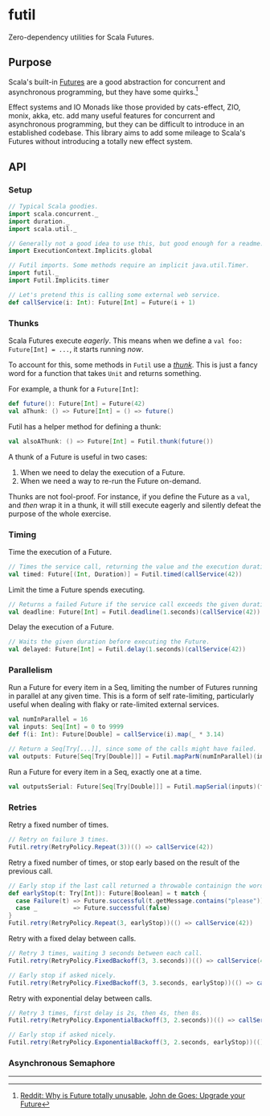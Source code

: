 # futil

Zero-dependency utilities for Scala Futures.

## Purpose

Scala's built-in [Futures](https://docs.scala-lang.org/overviews/core/futures.html) are a good abstraction for concurrent 
and asynchronous programming, but they have some quirks.[^1]

Effect systems and IO Monads like those provided by cats-effect, ZIO, monix, akka, etc. add many useful features
for concurrent and asynchronous programming, but they can be difficult to introduce in an established codebase.
This library aims to add some mileage to Scala's Futures without introducing a totally new effect system.

## API

### Setup

```scala mdoc
// Typical Scala goodies.
import scala.concurrent._
import duration._
import scala.util._

// Generally not a good idea to use this, but good enough for a readme.
import ExecutionContext.Implicits.global

// Futil imports. Some methods require an implicit java.util.Timer.
import futil._
import Futil.Implicits.timer

// Let's pretend this is calling some external web service. 
def callService(i: Int): Future[Int] = Future(i + 1)
```

### Thunks

Scala Futures execute _eagerly_. This means when we define a `val foo: Future[Int] = ...`, it starts running _now_.

To account for this, some methods in `Futil` use a [_thunk_](https://en.wikipedia.org/wiki/Thunk). 
This is just a fancy word for a function that takes `Unit` and returns something.

For example, a thunk for a `Future[Int]`:

```scala mdoc
def future(): Future[Int] = Future(42)
val aThunk: () => Future[Int] = () => future()
```

Futil has a helper method for defining a thunk:

```scala mdoc
val alsoAThunk: () => Future[Int] = Futil.thunk(future())
```

A thunk of a Future is useful in two cases:

1. When we need to delay the execution of a Future.
2. When we need a way to re-run the Future on-demand.

Thunks are not fool-proof. For instance, if you define the Future as a `val`, and _then_ wrap it in a thunk, 
it will still execute eagerly and silently defeat the purpose of the whole exercise.

### Timing

Time the execution of a Future.

```scala mdoc
// Times the service call, returning the value and the execution duration.
val timed: Future[(Int, Duration)] = Futil.timed(callService(42))
```

Limit the time a Future spends executing.

```scala mdoc
// Returns a failed Future if the service call exceeds the given duration.
val deadline: Future[Int] = Futil.deadline(1.seconds)(callService(42))
```

Delay the execution of a Future.

```scala mdoc
// Waits the given duration before executing the Future.
val delayed: Future[Int] = Futil.delay(1.seconds)(callService(42))
```

### Parallelism

Run a Future for every item in a Seq, limiting the number of Futures running in parallel at any given time.
This is a form of self rate-limiting, particularly useful when dealing with flaky or rate-limited external services.

```scala mdoc
val numInParallel = 16
val inputs: Seq[Int] = 0 to 9999
def f(i: Int): Future[Double] = callService(i).map(_ * 3.14)

// Return a Seq[Try[...]], since some of the calls might have failed. 
val outputs: Future[Seq[Try[Double]]] = Futil.mapParN(numInParallel)(inputs)(f)
```

Run a Future for every item in a Seq, exactly one at a time.

```scala mdoc
val outputsSerial: Future[Seq[Try[Double]]] = Futil.mapSerial(inputs)(f)
```

### Retries

Retry a fixed number of times.

```scala mdoc
// Retry on failure 3 times.
Futil.retry(RetryPolicy.Repeat(3))(() => callService(42))
```

Retry a fixed number of times, or stop early based on the result of the previous call.

```scala mdoc
// Early stop if the last call returned a throwable containign the word "please".
def earlyStop(t: Try[Int]): Future[Boolean] = t match {
  case Failure(t) => Future.successful(t.getMessage.contains("please"))
  case _          => Future.successful(false)
}
Futil.retry(RetryPolicy.Repeat(3, earlyStop))(() => callService(42))
```

Retry with a fixed delay between calls.

```scala mdoc
// Retry 3 times, waiting 3 seconds between each call.
Futil.retry(RetryPolicy.FixedBackoff(3, 3.seconds))(() => callService(42))

// Early stop if asked nicely.
Futil.retry(RetryPolicy.FixedBackoff(3, 3.seconds, earlyStop))(() => callService(42))
```

Retry with exponential delay between calls.

```scala mdoc
// Retry 3 times, first delay is 2s, then 4s, then 8s.
Futil.retry(RetryPolicy.ExponentialBackoff(3, 2.seconds))(() => callService(42))

// Early stop if asked nicely.
Futil.retry(RetryPolicy.ExponentialBackoff(3, 2.seconds, earlyStop))(() => callService(42))
```

### Asynchronous Semaphore

---

[^1]: [Reddit: Why is Future totally unusable](https://www.reddit.com/r/scala/comments/3zofjl/why_is_future_totally_unusable/),
  [John de Goes: Upgrade your Future](https://www.youtube.com/watch?v=USgfku1h7Hw)